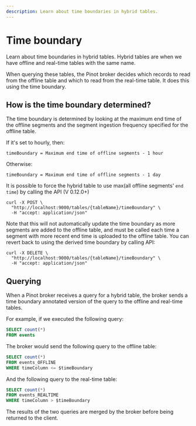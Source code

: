 ```yaml
---
description: Learn about time boundaries in hybrid tables.
---
```


# Time boundary

Learn about time boundaries in hybrid tables. Hybrid tables are when we have offline and real-time tables with the same name.

When querying these tables, the Pinot broker decides which records to read from the offline table and which to read from the real-time table. It does this using the time boundary.

## How is the time boundary determined?

The time boundary is determined by looking at the maximum end time of the offline segments and the segment ingestion frequency specified for the offline table.

If it's set to hourly, then:

```
timeBoundary = Maximum end time of offline segments - 1 hour
```

Otherwise:

```
timeBoundary = Maximum end time of offline segments - 1 day
```

It is possible to force the hybrid table to use max(all offline segments' `end time`) by calling the API (V 0.12.0+)

```
curl -X POST \
  "http://localhost:9000/tables/{tableName}/timeBoundary" \
  -H "accept: application/json"
```

Note that this will not automatically update the time boundary as more segments are added to the offline table, and must be called each time a segment with more recent end time is uploaded to the offline table. You can revert back to using the derived time boundary by calling API:

```
curl -X DELETE \
  "http://localhost:9000/tables/{tableName}/timeBoundary" \
  -H "accept: application/json"
```

## Querying

When a Pinot broker receives a query for a hybrid table, the broker sends a time boundary annotated version of the query to the offline and real-time tables.

For example, if we executed the following query:

```sql
SELECT count(*)
FROM events
```

The broker would send the following query to the offline table:

```sql
SELECT count(*)
FROM events_OFFLINE
WHERE timeColumn <= $timeBoundary
```

And the following query to the real-time table:

```sql
SELECT count(*)
FROM events_REALTIME
WHERE timeColumn > $timeBoundary
```

The results of the two queries are merged by the broker before being returned to the client.
